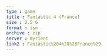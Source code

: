 ```yaml
---
type : game
title : Fantastic 4 (France)
size : 2.5 G
format : iso
archive : zip
server : myrient
link2 : Fantastic%204%20%28France%29
---
```

